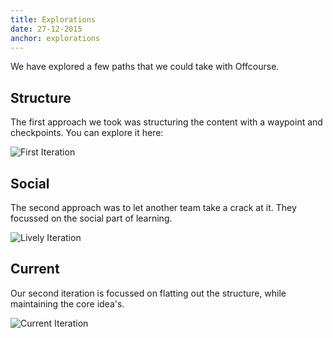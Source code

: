 ```yaml
---
title: Explorations
date: 27-12-2015
anchor: explorations
---
```

We have explored a few paths that we could take with Offcourse. 

## Structure

The first approach we took was structuring the content with a waypoint and checkpoints. You can explore it here: 

![First Iteration](offcourse-first.png)

## Social

The second approach was to let another team take a crack at it. They focussed on the social part of learning.

![Lively Iteration](iteration-lifely.png)

## Current

Our second iteration is focussed on flatting out the structure, while maintaining the core idea's. 

![Current Iteration](current-iteration.png)
